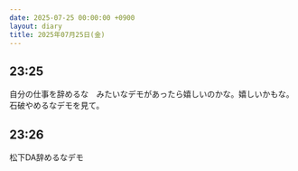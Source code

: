 ```yaml
---
date: 2025-07-25 00:00:00 +0900
layout: diary
title: 2025年07月25日(金)
---
```


## 23:25
自分の仕事を辞めるな　みたいなデモがあったら嬉しいのかな。嬉しいかもな。  
石破やめるなデモを見て。

## 23:26
松下DA辞めるなデモ
